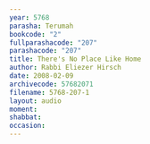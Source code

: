 ```yaml
---
year: 5768
parasha: Terumah
bookcode: "2"
fullparashacode: "207"
parashacode: "207"
title: There's No Place Like Home
author: Rabbi Eliezer Hirsch
date: 2008-02-09
archivecode: 57682071
filename: 5768-207-1
layout: audio
moment: 
shabbat: 
occasion: 
---
```

